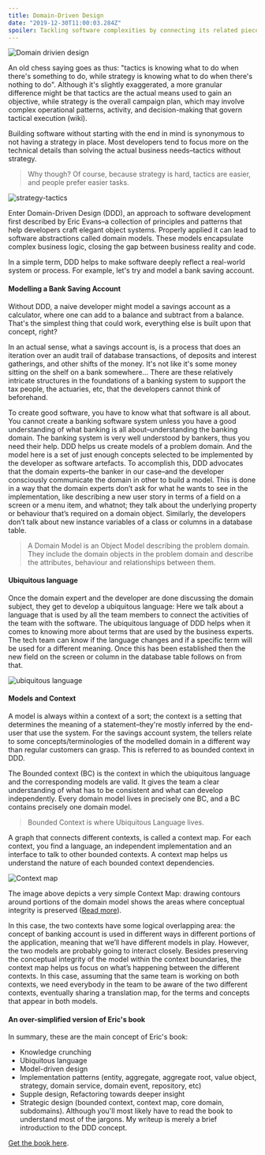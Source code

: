 ```yaml
---
title: Domain-Driven Design
date: "2019-12-30T11:00:03.284Z"
spoiler: Tackling software complexities by connecting its related pieces into an ever-evolving business model and processes.
---
```


![Domain drivien design](https://www.dropbox.com/s/3tmdekqjt18ie7y/ddd.png?raw=1)

An old chess saying goes as thus: "tactics is knowing what to do when there's something to do, while strategy is knowing what to do when there's nothing to do". Although it's slightly exaggerated, a more granular difference might be that tactics are the actual means used to gain an objective, while strategy is the overall campaign plan, which may involve complex operational patterns, activity, and decision-making that govern tactical execution (wiki).

Building software without starting with the end in mind is synonymous to not having a strategy in place. Most developers tend to focus more on the technical details than solving the actual business needs–tactics without strategy.

>Why though? Of course, because strategy is hard, tactics are easier, and people prefer easier tasks.

![strategy-tactics](https://www.dropbox.com/s/if0buzo32q102px/visionstrategytactics.png?raw=1)

Enter Domain-Driven Design (DDD), an approach to software development first described by Eric Evans–a collection of principles and patterns that help developers craft elegant object systems. Properly applied it can lead to software abstractions called domain models. These models encapsulate complex business logic, closing the gap between business reality and code.

In a simple term, DDD helps to make software deeply reflect a real-world system or process. For example, let's try and model a bank saving account.

#### Modelling a Bank Saving Account

Without DDD, a naive developer might model a savings account as a calculator, where one can add to a balance and subtract from a balance. That's the simplest thing that could work, everything else is built upon that concept, right?

In an actual sense, what a savings account is, is a process that does an iteration over an audit trail of database transactions, of deposits and interest gatherings, and other shifts of the money. It's not like it's some money sitting on the shelf on a bank somewhere... There are these relatively intricate structures in the foundations of a banking system to support the tax people, the actuaries, etc, that the developers cannot think of beforehand.

To create good software, you have to know what that software is all about. You cannot create a banking software system unless you have a good understanding of what banking is all about–understanding the banking domain. The banking system is very well understood by bankers, thus you need their help. DDD helps us create models of a problem domain. And the model here is a set of just enough concepts selected to be implemented by the developer as software artefacts. To accomplish this, DDD advocates that the domain experts–the banker in our case–and the developer consciously communicate the domain in other to build a model. This is done in a way that the domain experts don’t ask for what he wants to see in the implementation, like describing a new user story in terms of a field on a screen or a menu item, and whatnot; they talk about the underlying property or behaviour that’s required on a domain object. Similarly, the developers don’t talk about new instance variables of a class or columns in a database table. 

>A Domain Model is an Object Model describing the problem domain. They include the domain objects in the problem domain and describe the attributes, behaviour and relationships between them.

#### Ubiquitous language

Once the domain expert and the developer are done discussing the domain subject, they get to develop a ubiquitous language: Here we talk about a language that is used by all the team members to connect the activities of the team with the software. The ubiquitous language of DDD helps when it comes to knowing more about terms that are used by the business experts. The tech team can know if the language changes and if a specific term will be used for a different meaning. Once this has been established then the new field on the screen or column in the database table follows on from that. 

![ubiquitous language](https://www.dropbox.com/s/47rogiw99o7du5l/ubiquitous-lang.png?raw=1)

#### Models and Context

A model is always within a context of a sort; the context is a setting that determines the meaning of a statement–they're mostly inferred by the end-user that use the system. For the savings account system, the tellers relate to some concepts/terminologies of the modelled domain in a different way than regular customers can grasp. This is referred to as bounded context in DDD. 

The Bounded context (BC) is the context in which the ubiquitous language and the corresponding models are valid. It gives the team a clear understanding of what has to be consistent and what can develop independently. Every domain model lives in precisely one BC, and a BC contains precisely one domain model. 

>Bounded Context is where Ubiquitous Language lives.

A graph that connects different contexts, is called a context map. For each context, you find a language, an independent implementation and an interface to talk to other bounded contexts. A context map helps us understand the nature of each bounded context dependencies.

![Context map](https://www.dropbox.com/s/2pqcl6x5ht34b90/contextmapping.jpg?raw=1)

The image above depicts a very simple Context Map: drawing contours around portions of the domain model shows the areas where conceptual integrity is preserved (<a href="https://www.infoq.com/articles/ddd-contextmapping" target="_blank">Read more</a>).

In this case, the two contexts have some logical overlapping area: the concept of banking account is used in different ways in different portions of the application, meaning that we’ll have different models in play. However, the two models are probably going to interact closely. Besides preserving the conceptual integrity of the model within the context boundaries, the context map helps us focus on what’s happening between the different contexts. In this case, assuming that the same team is working on both contexts, we need everybody in the team to be aware of the two different contexts, eventually sharing a translation map, for the terms and concepts that appear in both models.

#### An over-simplified version of Eric's book

In summary, these are the main concept of Eric's book:
* Knowledge crunching 
* Ubiquitous language 
* Model-driven design 
* Implementation patterns (entity, aggregate, aggregate root, value object, strategy, domain service, domain event, repository, etc)
* Supple design, Refactoring towards deeper insight 
* Strategic design (bounded context, context map, core domain, subdomains).
Although you'll most likely have to read the book to understand most of the jargons. My writeup is merely a brief introduction to the DDD concept. 

<a href="https://www.amazon.com/Domain-Driven-Design-Tackling-Complexity-Software/dp/0321125215" target="_blank">Get the book here</a>.

